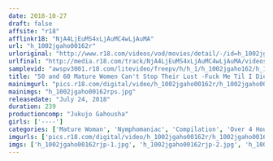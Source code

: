 ```yaml
---
date: 2018-10-27
draft: false
affsite: "r18"
afflinkr18: "NjA4LjEuMS4xLjAuMC4wLjAuMA"
url: "h_1002jgaho00162r"
urloriginal: "http://www.r18.com/videos/vod/movies/detail/-/id=h_1002jgaho00162r"
urlfinal: "http://media.r18.com/track/NjA4LjEuMS4xLjAuMC4wLjAuMA/videos/vod/movies/detail/-/id=h_1002jgaho00162r"
samplevid: "awspv3001.r18.com/litevideo/freepv/h/h_1/h_1002jgaho162/h_1002jgaho162_dmb_w.mp4"
title: "50 and 60 Mature Women Can't Stop Their Lust -Fuck Me Til I Die-"
mainimgurl: "pics.r18.com/digital/video/h_1002jgaho00162r/h_1002jgaho00162rps.jpg"
mainimgs: "h_1002jgaho00162rps.jpg"
releasedate: "July 24, 2018"
duration: 239
productioncomp: "Jukujo Gahousha"
girls: ['----']
categories: ['Mature Woman', 'Nymphomaniac', 'Compilation', 'Over 4 Hours']
imgurls: ['pics.r18.com/digital/video/h_1002jgaho00162r/h_1002jgaho00162rjp-1.jpg', 'pics.r18.com/digital/video/h_1002jgaho00162r/h_1002jgaho00162rjp-2.jpg', 'pics.r18.com/digital/video/h_1002jgaho00162r/h_1002jgaho00162rjp-3.jpg', 'pics.r18.com/digital/video/h_1002jgaho00162r/h_1002jgaho00162rjp-4.jpg', 'pics.r18.com/digital/video/h_1002jgaho00162r/h_1002jgaho00162rjp-5.jpg', 'pics.r18.com/digital/video/h_1002jgaho00162r/h_1002jgaho00162rjp-6.jpg', 'pics.r18.com/digital/video/h_1002jgaho00162r/h_1002jgaho00162rjp-7.jpg', 'pics.r18.com/digital/video/h_1002jgaho00162r/h_1002jgaho00162rjp-8.jpg', 'pics.r18.com/digital/video/h_1002jgaho00162r/h_1002jgaho00162rjp-9.jpg', 'pics.r18.com/digital/video/h_1002jgaho00162r/h_1002jgaho00162rjp-10.jpg', 'pics.r18.com/digital/video/h_1002jgaho00162r/h_1002jgaho00162rjp-11.jpg', 'pics.r18.com/digital/video/h_1002jgaho00162r/h_1002jgaho00162rjp-12.jpg', 'pics.r18.com/digital/video/h_1002jgaho00162r/h_1002jgaho00162rjp-13.jpg', 'pics.r18.com/digital/video/h_1002jgaho00162r/h_1002jgaho00162rjp-14.jpg', 'pics.r18.com/digital/video/h_1002jgaho00162r/h_1002jgaho00162rjp-15.jpg', 'pics.r18.com/digital/video/h_1002jgaho00162r/h_1002jgaho00162rjp-16.jpg', 'pics.r18.com/digital/video/h_1002jgaho00162r/h_1002jgaho00162rjp-17.jpg', 'pics.r18.com/digital/video/h_1002jgaho00162r/h_1002jgaho00162rjp-18.jpg', 'pics.r18.com/digital/video/h_1002jgaho00162r/h_1002jgaho00162rjp-19.jpg', 'pics.r18.com/digital/video/h_1002jgaho00162r/h_1002jgaho00162rjp-20.jpg']
imgs: ['h_1002jgaho00162rjp-1.jpg', 'h_1002jgaho00162rjp-2.jpg', 'h_1002jgaho00162rjp-3.jpg', 'h_1002jgaho00162rjp-4.jpg', 'h_1002jgaho00162rjp-5.jpg', 'h_1002jgaho00162rjp-6.jpg', 'h_1002jgaho00162rjp-7.jpg', 'h_1002jgaho00162rjp-8.jpg', 'h_1002jgaho00162rjp-9.jpg', 'h_1002jgaho00162rjp-10.jpg', 'h_1002jgaho00162rjp-11.jpg', 'h_1002jgaho00162rjp-12.jpg', 'h_1002jgaho00162rjp-13.jpg', 'h_1002jgaho00162rjp-14.jpg', 'h_1002jgaho00162rjp-15.jpg', 'h_1002jgaho00162rjp-16.jpg', 'h_1002jgaho00162rjp-17.jpg', 'h_1002jgaho00162rjp-18.jpg', 'h_1002jgaho00162rjp-19.jpg', 'h_1002jgaho00162rjp-20.jpg']
---
```

